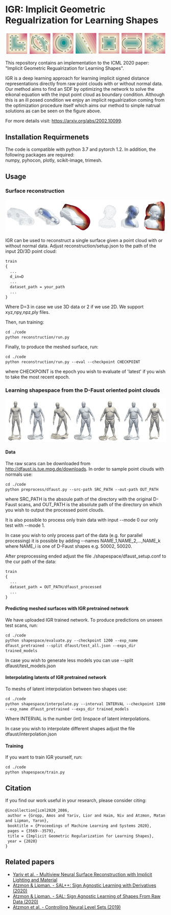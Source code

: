 # IGR: Implicit Geometric Regualrization for Learning Shapes
<p align="center">
  <img src="IGR.png"/>
</p>

This repository contains an implementation to the ICML 2020 paper: "Implicit Geometric Regualrization for Learning Shapes".

IGR is a deep learning approach for learning implicit signed distance representations directly from raw point clouds with or without normal data.
Our method aims to find an SDF by optimizing the network to solve the eikonal equation with the input point cloud as boundary condition.
Although this is an ill posed condition we enjoy an implicit regualrization coming from the optimization procedure itself which aims our method to simple natrual solutions as can be seen on the figure above.

For more details visit: https://arxiv.org/abs/2002.10099.

## Installation Requirmenets
The code is compatible with python 3.7 and pytorch 1.2. In addition, the following packages are required:  
numpy, pyhocon, plotly, scikit-image, trimesh.

## Usage


### Surface reconstruction
<p align="center">
  <img src="recon3D.png"/>
</p>

IGR can be used to reconstruct a single surface given a point cloud with or without normal data. Adjust reconstruction/setup.json to the
path of the input 2D/3D point cloud:
```
train
{
  ...
  d_in=D
  ...
  dataset_path = your_path
  ...
}
```
Where D=3 in case we use 3D data or 2 if we use 2D. We support xyz,npy,npz,ply files.

Then, run training:
```
cd ./code
python reconstruction/run.py 
```
Finally, to produce the meshed surface, run:
```
cd ./code
python reconstruction/run.py --eval --checkpoint CHECKPOINT
```
where CHECKPOINT is the epoch you wish to evaluate of 'latest' if you wish to take the most recent epoch.


### Learning shapespace from the D-Faust oriented point clouds
<p align="center">
  <img src="interpolation.jpg"/>
</p>

#### Data
The raw scans can be downloaded from http://dfaust.is.tue.mpg.de/downloads.
In order to sample point clouds with normals use:

```
cd ./code
python preprocess/dfaust.py --src-path SRC_PATH --out-path OUT_PATH
```
where SRC_PATH is the absoule path of the directory with the original D-Faust scans, and OUT_PATH is the absolute path
of the directory on which you wish to output the processed point clouds.

It is also possible to process only train
data with input --mode 0 our only test with --mode 1.
 
In case you wish to only process part of the data (e.g. for parallel processing) it is possible by adding --names NAME_1,NAME_2,...,NAME_k where NAME_i 
is one of D-Faust shapes e.g. 50002, 50020.

After preprocessing ended adjust the file ./shapespace/dfaust_setup.conf to the cur path of the data:
```
train
{
  ...
  dataset_path = OUT_PATH/dfaust_processed
  ...
}
```

#### Predicting meshed surfaces with IGR pretrained network
We have uploaded IGR trained network. To produce predictions on unseen test scans, run:
```
cd ./code
python shapespace/evaluate.py --checkpoint 1200 --exp_name dfaust_pretrained --split dfaust/test_all.json --exps_dir trained_models
```
In case you wish to generate less models you can use --split dfaust/test_models.json

#### Interpolating latents of IGR pretrained network
To meshs of latent interpolation between two shapes use:
```
cd ./code
python shapespace/interpolate.py --interval INTERVAL --checkpoint 1200 --exp_name dfaust_pretrained --exps_dir trained_models
```
Where INTERVAL is the number (int) linspace of latent interpolations.

In case you wish to interpolate different shapes adjust the file dfaust/interpolation.json
 
#### Training
If you want to train IGR yourself, run:
```
cd ./code
python shapespace/train.py
```

## Citation
If you find our work useful in your research, please consider citing:

    @incollection{icml2020_2086,
     author = {Gropp, Amos and Yariv, Lior and Haim, Niv and Atzmon, Matan and Lipman, Yaron},
     booktitle = {Proceedings of Machine Learning and Systems 2020},
     pages = {3569--3579},
     title = {Implicit Geometric Regularization for Learning Shapes},
     year = {2020}
    }
    	
## Related papers
* [Yariv et al. - Multiview Neural Surface Reconstruction with Implicit Lighting and Material](https://arxiv.org/abs/2003.09852)
* [Atzmon & Lipman. - SAL++: Sign Agnostic Learning with Derivatives (2020)](https://arxiv.org/abs/2006.05400)
* [Atzmon & Lipman. - SAL: Sign Agnostic Learning of Shapes From Raw Data (2020)](https://arxiv.org/abs/1911.10414)
* [Atzmon et al. - Controlling Neural Level Sets (2019)](https://arxiv.org/abs/1905.11911)
	
